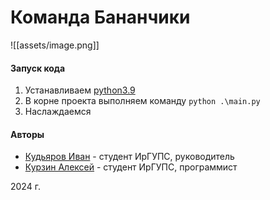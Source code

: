 # Команда Бананчики

![[assets/image.png]]


#### Запуск кода
1. Устанавливаем [python3.9](https://www.python.org/downloads/release/python-390/)
2. В корне проекта выполняем команду ```python .\main.py```
3. Наслаждаемся

#### Авторы
- [Кудьяров Иван](https://github.com/LicrimoVor) - студент ИрГУПС, руководитель
- [Курзин Алексей](https://github.com/inSmoth) - студент ИрГУПС, программист
  
2024 г.